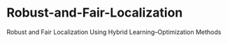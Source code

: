 # Robust-and-Fair-Localization
Robust and Fair Localization Using Hybrid Learning–Optimization Methods
